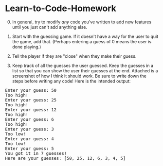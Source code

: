 # Learn-to-Code-Homework

0. In general, try to modify _any_ code you've written to add new features until you just can't add anything else.

1. Start with the guessing game. If it doesn't have a way for the user to quit the game, add that. (Perhaps entering a guess of 0 means the user is done playing.)
2. Tell the player if they are "close" when they make their guess.
3. Keep track of all the guesses the user guessed. Keep the guesses in a list so that you can show the user their guesses at the end. Attached is a screenshot of how I think it should work. Be sure to write down the steps before writing any code! 
Here is the intended output:

<pre>
Enter your guess: 50
Too high!
Enter your guess: 25
Too high!
Enter your guess: 12
Too high!
Enter your guess: 6
Too high!
Enter your guess: 3
Too low!
Enter your guess: 4
Too low!
Enter your guess: 5
You got it in 7 guesses!
Here are your guesses: [50, 25, 12, 6, 3, 4, 5]
</pre>
